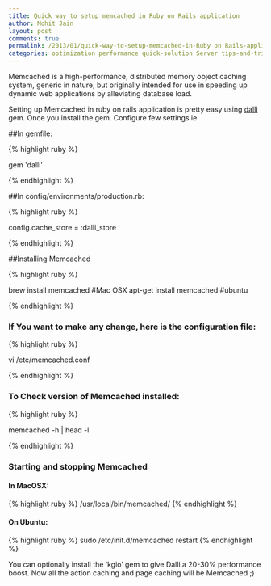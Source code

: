 ```yaml
---
title: Quick way to setup memcached in Ruby on Rails application
author: Mohit Jain
layout: post
comments: true
permalink: /2013/01/quick-way-to-setup-memcached-in-Ruby on Rails-application/
categories: optimization performance quick-solution Server tips-and-tricks
---
```


Memcached is a high-performance, distributed memory object caching system, generic in nature, but originally intended for use in speeding up dynamic web applications by alleviating database load.

Setting up Memcached in ruby on rails application is pretty easy using [dalli][1] gem. Once you install the gem. Configure few settings ie.

 [1]: https://github.com/mperham/dalli

##In gemfile:

{% highlight ruby %}

gem 'dalli'

{% endhighlight %}

<!--more-->


##In config/environments/production.rb:

{% highlight ruby %}

config.cache_store = :dalli_store

{% endhighlight %}

##Installing Memcached

{% highlight ruby %}

brew install memcached  #Mac OSX
apt-get install memcached  #ubuntu

{% endhighlight %}

### If You want to make any change, here is the configuration file:

{% highlight ruby %}

vi /etc/memcached.conf

{% endhighlight %}

### To Check version of Memcached installed:

{% highlight ruby %}

memcached -h | head -l

{% endhighlight %}

### Starting and stopping Memcached

#### In MacOSX:

{% highlight ruby %}
/usr/local/bin/memcached/
{% endhighlight %}

#### On Ubuntu:

{% highlight ruby %}
sudo /etc/init.d/memcached restart
{% endhighlight %}

You can optionally install the ‘kgio’ gem to give Dalli a 20-30% performance boost. Now all the action caching and page caching will be Memcached ;)

